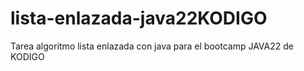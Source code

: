 # lista-enlazada-java22KODIGO
Tarea algoritmo lista enlazada con java para el bootcamp JAVA22 de KODIGO
